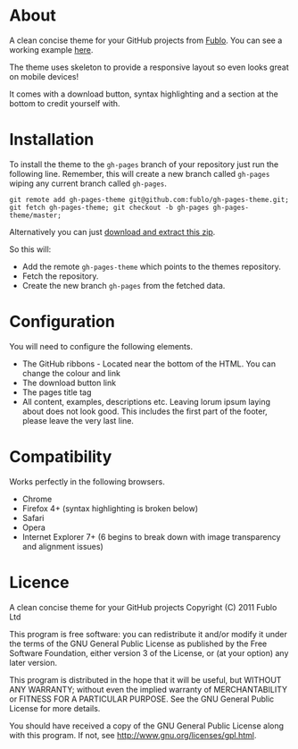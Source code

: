 # About

A clean concise theme for your GitHub projects from [Fublo](http://fublo.net). You can see a working example [here](http://fublo.github.com/gh-pages-theme).

The theme uses skeleton to provide a responsive layout so even looks great on mobile devices!

It comes with a download button, syntax highlighting and a section at the bottom to credit yourself with.

# Installation

To install the theme to the `gh-pages` branch of your repository just run the following line. Remember, this will create a new branch called `gh-pages` wiping any current branch called `gh-pages`.

    git remote add gh-pages-theme git@github.com:fublo/gh-pages-theme.git; git fetch gh-pages-theme; git checkout -b gh-pages gh-pages-theme/master;

Alternatively you can just [download and extract this zip](https://github.com/fublo/gh-pages-theme/zipball/master).

So this will:

 * Add the remote `gh-pages-theme` which points to the themes repository.
 * Fetch the repository.
 * Create the new branch `gh-pages` from the fetched data.

# Configuration

You will need to configure the following elements.

 * The GitHub ribbons - Located near the bottom of the HTML. You can change the colour and link
 * The download button link
 * The pages title tag
 * All content, examples, descriptions etc. Leaving lorum ipsum laying about does not look good. This includes the first part of the footer, please leave the very last line.

# Compatibility

Works perfectly in the following browsers.

 * Chrome
 * Firefox 4+ (syntax highlighting is broken below)
 * Safari
 * Opera
 * Internet Explorer 7+ (6 begins to break down with image transparency and alignment issues)

# Licence

A clean concise theme for your GitHub projects
Copyright (C) 2011 Fublo Ltd

This program is free software: you can redistribute it and/or modify
it under the terms of the GNU General Public License as published by
the Free Software Foundation, either version 3 of the License, or
(at your option) any later version.

This program is distributed in the hope that it will be useful,
but WITHOUT ANY WARRANTY; without even the implied warranty of
MERCHANTABILITY or FITNESS FOR A PARTICULAR PURPOSE.  See the
GNU General Public License for more details.

You should have received a copy of the GNU General Public License
along with this program.  If not, see <http://www.gnu.org/licenses/gpl.html>.
